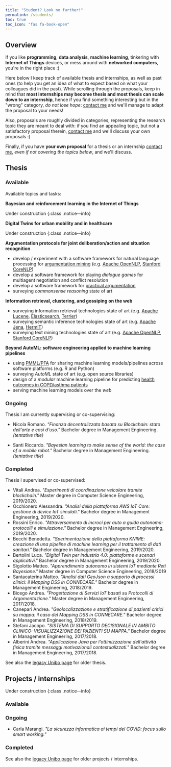 ```yaml
---
title: "Student? Look no further!"
permalink: /students/
toc: true
toc_icon: "fas fa-book-open"
---
```


## Overview

If you like **programming**, **data analysis**, **machine learning**, tinkering with **Internet of Things** devices, or mess around with **networked computers**, you're in the right place :)

Here below I keep track of available thesis and internships, as well as past ones (to help you get an idea of what to expect based on what your colleagues did in the past).
While scrolling through the proposals, keep in mind that **most internships may become thesis and most thesis can scale down to an internship**, hence if you find something interesting but in the "wrong" category, *do not lose hope*: [contact me](mailto:stefano.mariani@unimore.it) and we'll manage to adapt the proposal to your needs!

Also, proposals are roughly divided in categories, representing the research topic they are meant to deal with: if you find an appealing topic, but not a satisfactory proposal therein, [contact me](mailto:stefano.mariani@unimore.it) and we'll discuss your own proposals :)

Finally, if you have **your own proposal** for a thesis or an internship [contact me](mailto:stefano.mariani@unimore.it), *even if not covering the topics below*, and we'll discuss.

## Thesis

### Available

Available topics and tasks:

**Bayesian and reinforcement learning in the Internet of Things**

Under construction
{:class .notice--info}

**Digital Twins for urban mobility and in healthcare**

Under construction
{:class .notice--info}

**Argumentation protocols for joint deliberation/action and situation recognition**

 - develop / experiment with a software framework for natural language processing for [argumentation mining](https://www.sciencedirect.com/science/article/pii/S0957417416304493?via%3Dihub) (e.g. [Apache OpenNLP](https://opennlp.apache.org), [Stanford CoreNLP](https://stanfordnlp.github.io/CoreNLP/))
 - develop a software framework for playing *dialogue games* for multiagent negotiation and conflict resolution
 - develop a software framework for [practical argumentation](https://nms.kcl.ac.uk/sanjay.modgil/ASPICtutorial.pdf)
 - surveying *commonsense reasoning* state of art

**Information retrieval, clustering, and gossiping on the web**

 - surveying information retrieval technologies state of art (e.g. [Apache Lucene](https://lucene.apache.org), [Elasticsearch](https://www.elastic.co/guide/en/elasticsearch/reference/current/getting-started.html), [Terrier](http://terrier.org))
 - surveying semantic inference technologies state of art (e.g. [Apache Jena](https://jena.apache.org), [HermiT](http://www.hermit-reasoner.com/index.html))
 - surveying text mining technologies state of art (e.g. [Apache OpenNLP](https://opennlp.apache.org), [Stanford CoreNLP](https://stanfordnlp.github.io/CoreNLP/))

**Beyond AutoML: software engineering applied to machine learning pipelines**

 - using [PMML/PFA](http://dmg.org) for sharing machine learning models/pipelines across software platforms (e.g. R and Python)
 - surveying *AutoML* state of art (e.g. open source libraries)
 - design of a *modular* machine learning pipeline for predicting [health outcomes in COPD/asthma patients](https://www.connecare.eu/wp-content/uploads/2020/02/D3.4-Stratification-and-Mapping-DSS_DEF.pdf)
 - serving machine learning models over the *web*

### Ongoing

Thesis I am currently supervising or co-supervising:

 - Nicola Romano. *"Finanza decentralizzata basata su Blockchain: stato dell'arte e casi d'uso."* Bachelor degree in Management Engineering. *(tentative title)*
 <!-- - Glorio Nicholas. *"Comparison of intersection management approaches for autonomous vehicles."* Bachelor degree in Computer Science Engineering. *(tentative title)* -->
 <!-- - Gambelli Marco. *"Traffic flow management: reciprocal effects of networks of intersections."* Bachelor degree in Computer Science Engineering. *(tentative title)* -->
 - Santi Riccardo. *"Bayesian learning to make sense of the world: the case of a mobile robot."* Bachelor degree in Management Engineering. *(tentative title)*
 <!-- - Donati Michele. *"A modular and flexible web dashboard for mobile assets geo-tracking."* Bachelor degree in Computer Science Engineering. *(tentative title)* -->

### Completed

Thesis I supervised or co-supervised:

 - Vitali Andrea. *"Esperimenti di coordinazione veicolare tramite blockchain."* Master degree in Computer Science Engineering, 2019/2020.
 - Occhionero Alessandra. *"Analisi della piattaforma AWS IoT Core: gestione di device IoT simulati."* Bachelor degree in Management Engineering, 2019/2020.
 - Rossini Enrico. *"Attraversamento di incroci per auto a guida autonoma: protocolli e simulazione."* Bachelor degree in Management Engineering, 2019/2020.
 - Becchi Benedetta. *"Sperimentazione della piattaforma KNIME: creazione di una pipeline di machine learning per il trattamento di dati sanitari."* Bachelor degree in Management Engineering, 2019/2020.
 - Bertolini Luca. *"Digital Twin per industria 4.0: piattaforme e scenari applicativi."* Bachelor degree in Management Engineering, 2019/2020.
 - Sigolotto Matteo. *"Apprendimento autonomo in sistemi IoT mediante Reti Bayesiane."* Master degree in Computer Science Engineering, 2018/2019
 - Santacaterina Matteo. *"Analisi dati GeoJson a supporto di processi clinici: il Mapping DSS in CONNECARE."* Bachelor degree in Management Engineering, 2018/2019.
 - Bicego Andrea. *"Progettazione di Servizi IoT basati su Protocolli di Argomentazione."* Master degree in Management Engineering, 2017/2018.
 - Canepari Andrea. *"Geolocalizzazione e stratificazione di pazienti critici su mappa: il caso del Mapping DSS in CONNECARE."* Bachelor degree in Management Engineering, 2018/2019.
 - Stefani Jacopo. *"SISTEMA DI SUPPORTO DECISIONALE IN AMBITO CLINICO: VISUALIZZAZIONE DEI PAZIENTI SU MAPPA."* Bachelor degree in Management Engineering, 2017/2018.
 - Alberini Andrea. *"Applicazione Java per l'ottimizzazione dell'attività fisica tramite messaggi motivazionali contestualizzati."* Bachelor degree in Management Engineering, 2017/2018.

See also the [legacy Unibo page](http://apice.unibo.it/xwiki/bin/view/StefanoMariani/CompletedTheses) for older thesis.

## Projects / internships

Under construction
{:class .notice--info}

### Available

### Ongoing

 - Carla Marangi. *"La sicurezza informatica ai tempi del COVID: focus sullo smart working."*

### Completed

See also the [legacy Unibo page](https://apice.unibo.it/xwiki/bin/view/Panels/SMarStudents) for older projects / internships.
